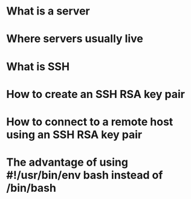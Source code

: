 # What is a server
# Where servers usually live
# What is SSH
# How to create an SSH RSA key pair
# How to connect to a remote host using an SSH RSA key pair
# The advantage of using #!/usr/bin/env bash instead of /bin/bash
